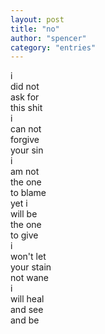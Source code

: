 ```yaml
---
layout: post
title: "no"
author: "spencer"
category: "entries"
---
```

i  
did not  
ask for  
this shit  
i  
can not  
forgive  
your sin  
i  
am not  
the one  
to blame  
yet i  
will be  
the one  
to give  
i  
won't let  
your stain  
not wane  
i  
will heal  
and see  
and be  


